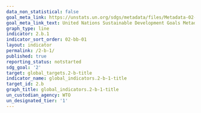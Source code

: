```yaml
---
data_non_statistical: false
goal_meta_link: https://unstats.un.org/sdgs/metadata/files/Metadata-02-0B-01.pdf
goal_meta_link_text: United Nations Sustainable Development Goals Metadata (pdf 232kB)
graph_type: line
indicator: 2.b.1
indicator_sort_order: 02-bb-01
layout: indicator
permalink: /2-b-1/
published: true
reporting_status: notstarted
sdg_goal: '2'
target: global_targets.2-b-title
indicator_name: global_indicators.2-b-1-title
target_id: 2.b
graph_title: global_indicators.2-b-1-title
un_custodian_agency: WTO
un_designated_tier: '1'
---
```

